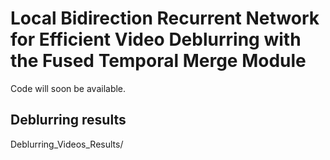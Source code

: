 # Local Bidirection Recurrent Network for Efficient Video Deblurring with the Fused Temporal Merge Module

Code will soon be available.

## Deblurring results
Deblurring_Videos_Results/
